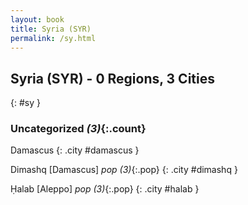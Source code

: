 ```yaml
---
layout: book
title: Syria (SYR)
permalink: /sy.html
---
```


## Syria (SYR) - 0 Regions, 3 Cities
{: #sy }





### Uncategorized _(3)_{:.count}


Damascus  {: .city #damascus } <br>

Dimashq [Damascus]  _pop (3)_{:.pop} {: .city #dimashq } <br>

Ḥalab [Aleppo]  _pop (3)_{:.pop} {: .city #halab } <br>


 
